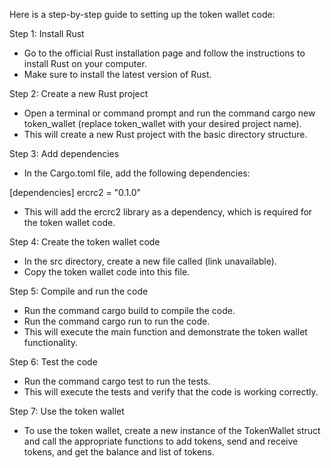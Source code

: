Here is a step-by-step guide to setting up the token wallet code:

Step 1: Install Rust

- Go to the official Rust installation page and follow the instructions to install Rust on your computer.
- Make sure to install the latest version of Rust.

Step 2: Create a new Rust project

- Open a terminal or command prompt and run the command cargo new token_wallet (replace token_wallet with your desired project name).
- This will create a new Rust project with the basic directory structure.

Step 3: Add dependencies

- In the Cargo.toml file, add the following dependencies:

[dependencies]
ercrc2 = "0.1.0"

- This will add the ercrc2 library as a dependency, which is required for the token wallet code.

Step 4: Create the token wallet code

- In the src directory, create a new file called (link unavailable).
- Copy the token wallet code into this file.

Step 5: Compile and run the code

- Run the command cargo build to compile the code.
- Run the command cargo run to run the code.
- This will execute the main function and demonstrate the token wallet functionality.

Step 6: Test the code

- Run the command cargo test to run the tests.
- This will execute the tests and verify that the code is working correctly.

Step 7: Use the token wallet

- To use the token wallet, create a new instance of the TokenWallet struct and call the appropriate functions to add tokens, send and receive tokens, and get the balance and list of tokens.
